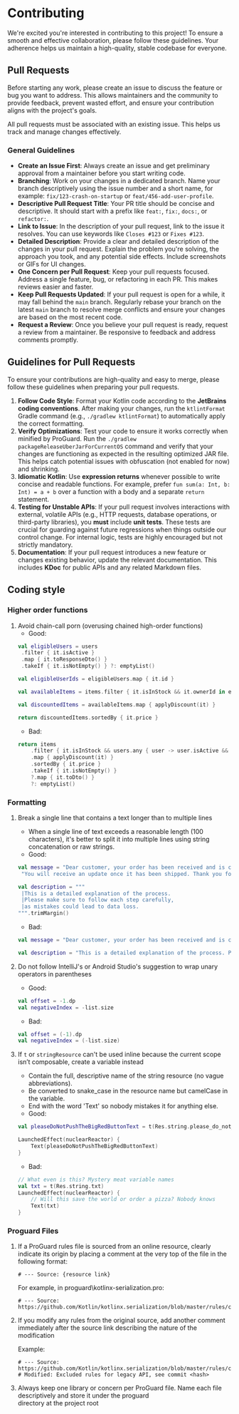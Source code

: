 # Contributing

We're excited you're interested in contributing to this project! To ensure a smooth and effective collaboration, please
follow these guidelines. Your adherence helps us maintain a high-quality, stable codebase for everyone.

## Pull Requests

Before starting any work, please create an issue to discuss the feature or bug you want to address. This allows
maintainers and the community to provide feedback, prevent wasted effort, and ensure your contribution aligns with the
project's goals.

All pull requests must be associated with an existing issue. This helps us track and manage changes effectively.

### General Guidelines

* **Create an Issue First**: Always create an issue and get preliminary approval from a maintainer before you start
  writing code.
* **Branching**: Work on your changes in a dedicated branch. Name your branch descriptively using the issue number and a
  short name, for example: `fix/123-crash-on-startup` or `feat/456-add-user-profile`.
* **Descriptive Pull Request Title**: Your PR title should be concise and descriptive. It should start with a prefix
  like `feat:`, `fix:`, `docs:`, or `refactor:`.
* **Link to Issue**: In the description of your pull request, link to the issue it resolves. You can use keywords like
  `Closes #123` or `Fixes #123`.
* **Detailed Description**: Provide a clear and detailed description of the changes in your pull request. Explain the
  problem you're solving, the approach you took, and any potential side effects. Include screenshots or GIFs for UI
  changes.
* **One Concern per Pull Request**: Keep your pull requests focused. Address a single feature, bug, or refactoring in
  each PR. This makes reviews easier and faster.
* **Keep Pull Requests Updated**: If your pull request is open for a while, it may fall behind the `main` branch.
  Regularly rebase your branch on the latest `main` branch to resolve merge conflicts and ensure your changes are based
  on the most recent code.
* **Request a Review**: Once you believe your pull request is ready, request a review from a maintainer. Be responsive
  to feedback and address comments promptly.

## Guidelines for Pull Requests

To ensure your contributions are high-quality and easy to merge, please follow these guidelines when preparing your pull
requests.

1. **Follow Code Style**: Format your Kotlin code according to the **JetBrains coding conventions**. After making your
   changes, run the `ktlintFormat` Gradle command (e.g., `./gradlew ktlintFormat`) to automatically apply the correct
   formatting.
2. **Verify Optimizations**: Test your code to ensure it works correctly when minified by ProGuard. Run the
   `./gradlew packageReleaseUberJarForCurrentOS` command and verify that your changes are functioning as expected in the
   resulting optimized JAR file. This helps catch potential issues with obfuscation (not enabled for now) and shrinking.
3. **Idiomatic Kotlin**: Use **expression returns** whenever possible to write concise and readable functions. For
   example, prefer `fun sum(a: Int, b: Int) = a + b` over a function with a body and a separate `return` statement.
4. **Testing for Unstable APIs**: If your pull request involves interactions with external, volatile APIs (e.g., HTTP
   requests, database operations, or third-party libraries), you **must** include **unit tests**. These tests are
   crucial for guarding against future regressions when things outside our control change. For internal logic, tests are
   highly encouraged but not strictly mandatory.
5. **Documentation**: If your pull request introduces a new feature or changes existing behavior, update the relevant
   documentation. This includes **KDoc** for public APIs and any related Markdown files.

## Coding style

### Higher order functions

1. Avoid chain-call porn (overusing chained high-order functions)
    - Good:
   ```kotlin
   val eligibleUsers = users
    .filter { it.isActive }
    .map { it.toResponseDto() }
    .takeIf { it.isNotEmpty() } ?: emptyList()

   val eligibleUserIds = eligibleUsers.map { it.id }

   val availableItems = items.filter { it.isInStock && it.ownerId in eligibleUserIds }

   val discountedItems = availableItems.map { applyDiscount(it) }

   return discountedItems.sortedBy { it.price }
   ```
    - Bad:
    ```kotlin
    return items
        .filter { it.isInStock && users.any { user -> user.isActive && user.id == it.ownerId } }
        .map { applyDiscount(it) }
        .sortedBy { it.price }
        .takeIf { it.isNotEmpty() }
        ?.map { it.toDto() }
        ?: emptyList()
   ```

### Formatting

1. Break a single line that contains a text longer than to multiple lines

    - When a single line of text exceeds a reasonable length (100 characters), it's better to split it into multiple
      lines using string concatenation or raw strings.
    - Good:
   ```kotlin
   val message = "Dear customer, your order has been received and is currently being processed. " +
    "You will receive an update once it has been shipped. Thank you for shopping with us!"

   val description = """
    |This is a detailed explanation of the process.
    |Please make sure to follow each step carefully,
    |as mistakes could lead to data loss.
   """.trimMargin()
   ```
    - Bad:
   ```kotlin
   val message = "Dear customer, your order has been received and is currently being processed. You will receive an update once it has been shipped. Thank you for shopping with us!"

   val description = "This is a detailed explanation of the process. Please make sure to follow each step carefully, as mistakes could lead to data loss."
   ```
2. Do not follow IntelliJ's or Android Studio's suggestion to wrap unary operators in parentheses
    - Good:
   ```kotlin
   val offset = -1.dp
   val negativeIndex = -list.size
   ```
    - Bad:
   ```kotlin
   val offset = (-1).dp
   val negativeIndex = (-list.size)
   ```
3. If `t` or `stringResource` can't be used inline because the current scope isn’t composable, create a variable instead
    - Contain the full, descriptive name of the string resource (no vague abbreviations).
    - Be converted to snake_case in the resource name but camelCase in the variable.
    - End with the word 'Text' so nobody mistakes it for anything else.
    - Good:
   ```kotlin
   val pleaseDoNotPushTheBigRedButtonText = t(Res.string.please_do_not_push_the_big_red_button)

   LaunchedEffect(nuclearReactor) {
       Text(pleaseDoNotPushTheBigRedButtonText)
   }
   ```
    - Bad:
   ```kotlin
   // What even is this? Mystery meat variable names
   val txt = t(Res.string.txt)
   LaunchedEffect(nuclearReactor) {
       // Will this save the world or order a pizza? Nobody knows
       Text(txt)
   }
   ```

### Proguard Files

1. If a ProGuard rules file is sourced from an online resource, clearly indicate its origin by placing a comment at the
   very top of the file in the following format:
   ```
   # --- Source: {resource link}
   ```
   For example, in proguard\kotlinx-serialization.pro:
   ```
   # --- Source: https://github.com/Kotlin/kotlinx.serialization/blob/master/rules/common.pro
   ```

2. If you modify any rules from the original source, add another comment immediately after the source link describing
   the nature of the modification

   Example:
   ```
   # --- Source: https://github.com/Kotlin/kotlinx.serialization/blob/master/rules/common.pro
   # Modified: Excluded rules for legacy API, see commit <hash>
   ```

3. Always keep one library or concern per ProGuard file. Name each file descriptively and store it under the proguard\
   directory at the project root



